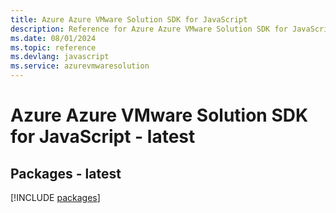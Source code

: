 ```yaml
---
title: Azure Azure VMware Solution SDK for JavaScript
description: Reference for Azure Azure VMware Solution SDK for JavaScript
ms.date: 08/01/2024
ms.topic: reference
ms.devlang: javascript
ms.service: azurevmwaresolution
---
```

# Azure Azure VMware Solution SDK for JavaScript - latest
## Packages - latest
[!INCLUDE [packages](azure-vmware-solution-index.md)]